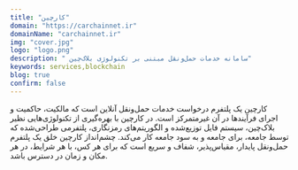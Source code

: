 ```yaml
---
title: "کارچین"
domain: "https://carchainnet.ir"
domainName: "carchainnet.ir"
img: "cover.jpg"
logo: "logo.png"
description: " سامانه خدمات حمل‌ونقل مبتنی بر تکنولوژی بلاک‌چین"
keywords: services,blockchain
blog: true
confirm: false
---
```


کارچین یک پلتفرم درخواست خدمات حمل‌ونقل آنلاین است که مالکیت، حاکمیت و اجرای فرآیندها در آن
غیرمتمرکز است. در کارچین با بهره‌گیری از تکنولوژی‌هایی نظیر بلاک‌چین، سیستم فایل توزیع‌شده و
الگوریتم‌های رمزنگاری، پلتفرمی طراحی‌شده که توسط جامعه، برای جامعه و به سود جامعه کار می‌کند.
چشم‌انداز کارچین خلق یک پلتفرم حمل‌ونقل پایدار، مقیاس‌پذیر، شفاف و سریع است که برای هر کس، با هر
شرایط، در هر مکان و زمان در دسترس باشد.
